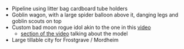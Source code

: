 * Pipeline using litter bag cardboard tube holders
* Goblin wagon, with a large spider balloon above it, danging legs and goblin scouts on top
* Custom bad moon rogue idol akin to the one in this [video](https://www.youtube.com/watch?v=TBLmx-f81IU) 
  * [section of the video](https://youtu.be/TBLmx-f81IU?t=593) talking about the model
* Large tillable city for Frostgrave / Mordheim

